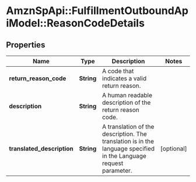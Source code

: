 # AmznSpApi::FulfillmentOutboundApiModel::ReasonCodeDetails

## Properties
Name | Type | Description | Notes
------------ | ------------- | ------------- | -------------
**return_reason_code** | **String** | A code that indicates a valid return reason. | 
**description** | **String** | A human readable description of the return reason code. | 
**translated_description** | **String** | A translation of the description. The translation is in the language specified in the Language request parameter. | [optional] 


